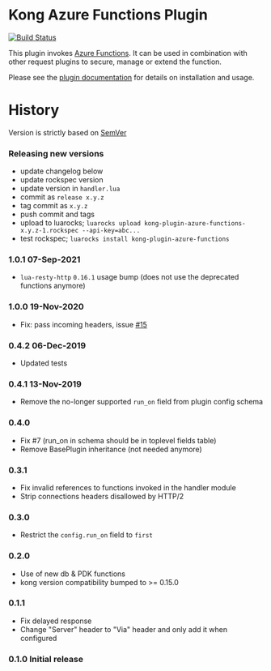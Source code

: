 # Kong Azure Functions Plugin

[![Build Status][badge-travis-image]][badge-travis-url]


This plugin invokes
[Azure Functions](https://azure.microsoft.com/en-us/services/functions/).
It can be used in combination with other request plugins to secure, manage
or extend the function.

Please see the [plugin documentation](https://docs.konghq.com/hub/kong-inc/azure-functions/)
for details on installation and usage.

# History

Version is strictly based on [SemVer](https://semver.org/)

### Releasing new versions

- update changelog below
- update rockspec version
- update version in `handler.lua`
- commit as `release x.y.z`
- tag commit as `x.y.z`
- push commit and tags
- upload to luarocks; `luarocks upload kong-plugin-azure-functions-x.y.z-1.rockspec --api-key=abc...`
- test rockspec; `luarocks install kong-plugin-azure-functions`

### 1.0.1 07-Sep-2021
- `lua-resty-http` `0.16.1` usage bump (does not use the deprecated functions anymore)

### 1.0.0 19-Nov-2020
- Fix: pass incoming headers, issue [#15](https://github.com/Kong/kong-plugin-azure-functions/issues/15)

### 0.4.2 06-Dec-2019
- Updated tests

### 0.4.1 13-Nov-2019
- Remove the no-longer supported `run_on` field from plugin config schema

### 0.4.0
- Fix #7 (run_on in schema should be in toplevel fields table)
- Remove BasePlugin inheritance (not needed anymore)

### 0.3.1
- Fix invalid references to functions invoked in the handler module
- Strip connections headers disallowed by HTTP/2

### 0.3.0
- Restrict the `config.run_on` field to `first`

### 0.2.0
- Use of new db & PDK functions
- kong version compatibility bumped to >= 0.15.0

### 0.1.1
- Fix delayed response
- Change "Server" header to "Via" header and only add it when configured

### 0.1.0 Initial release

[badge-travis-url]: https://travis-ci.com/Kong/kong-plugin-azure-functions/branches
[badge-travis-image]: https://travis-ci.com/Kong/kong-plugin-azure-functions.svg?branch=master
